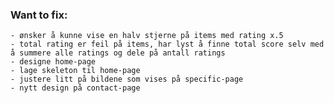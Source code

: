 ### Want to fix:
    - ønsker å kunne vise en halv stjerne på items med rating x.5
    - total rating er feil på items, har lyst å finne total score selv med å summere alle ratings og dele på antall ratings
    - designe home-page
    - lage skeleton til home-page
    - justere litt på bildene som vises på specific-page
    - nytt design på contact-page
